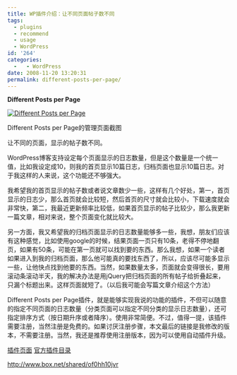 ```yaml
---
title: WP插件介绍：让不同页面帖子数不同
tags:
  - plugins
  - recommend
  - usage
  - WordPress
id: '264'
categories:
  -   - WordPress
date: 2008-11-20 13:20:31
permalink: different-posts-per-page/
---
```


**Different Posts per Page**

[![Different Posts per Page](http://lh5.ggpht.com/_QYicOeu89Bk/SSTx1F9cRHI/AAAAAAAAA3o/Sd9OOkh5bDU/s400/current-post-options.jpg)](http://picasaweb.google.com/lh/photo/Tjb5g8-OQ3JXgXW4jhSvOw)

Different Posts per Page的管理页面截图

让不同的页面，显示的帖子数不同。

WordPress博客支持设定每个页面显示的日志数量，但是这个数量是一个统一值，比如我设定成10，则我的首页显示10篇日志，归档页面也显示10篇日志。对于我这样的人来说，这个功能还不够强大。
<!-- more -->
我希望我的首页显示的帖子数或者说文章数少一些，这样有几个好处，第一，首页显示的日志少，那么首页就会比较短，然后首页的尺寸就会比较小，下载速度就会非常快，第二，我最近更新频率比较低，如果首页显示的帖子比较少，那么我更新一篇文章，相对来说，整个页面变化就比较大。

另一方面，我又希望我的归档页面显示的日志数量能够多一些，我想，朋友们应该有这种感觉，比如使用google的时候，结果页面一页只有10条，老得不停地翻页，如果有50条，可能在第一页就可以找到要的东西。那么我想，如果一个读者如果进入到我的归档页面，那么他可能真的要找东西了，所以，应该尽可能多显示一些，让他快点找到他要的东西。当然，如果数量太多，页面就会变得很长，要用滚动条滚动半天，我的解决办法是用jQuery把归档页面的所有帖子给折叠起来，只漏个标题出来。这样页面就短了。（以后我可能会写篇文章介绍这个方法）

Different Posts per Page插件，就是能够实现我说的功能的插件，不但可以随意的指定不同页面的日志数量（分类页面可以指定不同分类的显示日志数量），还可指定排序方式（按日期升序或者降序）。使用非常简便。不过，值得一提，该插件需要注册，当然注册是免费的。如果讨厌注册步骤，本文最后的链接是我修改的版本，不需要注册。当然，我还是推荐使用注册版本，因为可以使用自动插件升级。

[插件页面](http://www.maxblogpress.com/plugins/dppp/) [官方插件目录](http://wordpress.org/extend/plugins/different-posts-per-page/) 

http://www.box.net/shared/of0hh10jvr